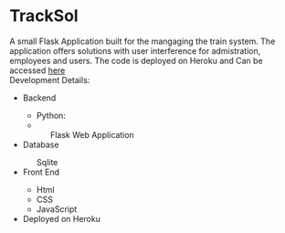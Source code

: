 # TrackSol
A small Flask Application built for the mangaging the train system. The application offers solutions with user interference for admistration, employees and users. The code is deployed on Heroku and Can be accessed [here](https://tracksol.herokuapp.com)
<br>
Development Details:
<ul>
  <li> Backend </li>
  <ul>
    <li> Python:<li>
    <ul>
      Flask Web Application
    </ul>
  </ul>
  <li> Database </li>
    <ul>
      Sqlite
   </ul>
  <li> Front End </li>
    <ul>
      <li> Html </li>
      <li> CSS </li>
      <li> JavaScript </li>
      </ul>
  <li> Deployed on Heroku </li>
  </ul>
